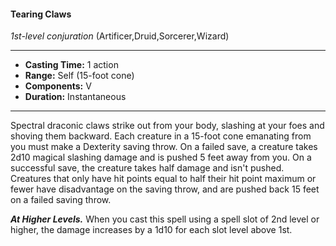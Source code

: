 #### Tearing Claws
*1st-level conjuration* (Artificer,Druid,Sorcerer,Wizard)
___
- **Casting Time:** 1 action
- **Range:** Self (15-foot cone)
- **Components:** V
- **Duration:** Instantaneous
---
Spectral draconic claws strike out from your body,
slashing at your foes and shoving them backward.
Each creature in a 15-foot cone emanating from you
must make a Dexterity saving throw. On a failed
save, a creature takes 2d10 magical slashing damage
and is pushed 5 feet away from you. On a successful
save, the creature takes half damage and isn't
pushed.
Creatures that only have hit points equal to half
their hit point maximum or fewer have
disadvantage on the saving throw, and are pushed
back 15 feet on a failed saving throw.

***At Higher Levels.***  When you cast this spell using
a spell slot of 2nd level or higher, the damage
increases by a 1d10 for each slot level above 1st.
